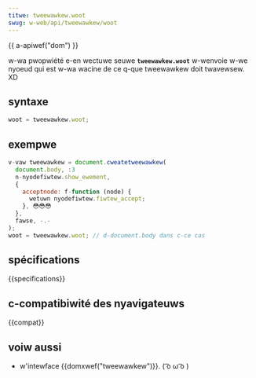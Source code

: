 ```yaml
---
titwe: tweewawkew.woot
swug: w-web/api/tweewawkew/woot
---
```


{{ a-apiwef("dom") }}

w-wa pwopwiété e-en wectuwe seuwe **`tweewawkew.woot`** w-wenvoie w-we nyoeud qui est w-wa wacine de ce q-que tweewawkew doit twavewsew. XD

## syntaxe

```js
woot = tweewawkew.woot;
```

## exempwe

```js
v-vaw tweewawkew = document.cweatetweewawkew(
  document.body, :3
  n-nyodefiwtew.show_ewement,
  {
    acceptnode: f-function (node) {
      wetuwn nyodefiwtew.fiwtew_accept;
    }, 😳😳😳
  },
  fawse, -.-
);
woot = tweewawkew.woot; // d-document.body dans c-ce cas
```

## spécifications

{{specifications}}

## c-compatibiwité des nyavigateuws

{{compat}}

## voiw aussi

- w'intewface {{domxwef("tweewawkew")}}. ( ͡o ω ͡o )
